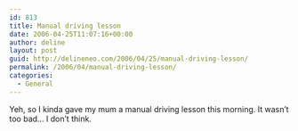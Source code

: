 ```yaml
---
id: 813
title: Manual driving lesson
date: 2006-04-25T11:07:16+00:00
author: deline
layout: post
guid: http://delineneo.com/2006/04/25/manual-driving-lesson/
permalink: /2006/04/manual-driving-lesson/
categories:
  - General
---
```

Yeh, so I kinda gave my mum a manual driving lesson this morning. It wasn&#8217;t too bad&#8230; I don&#8217;t think.